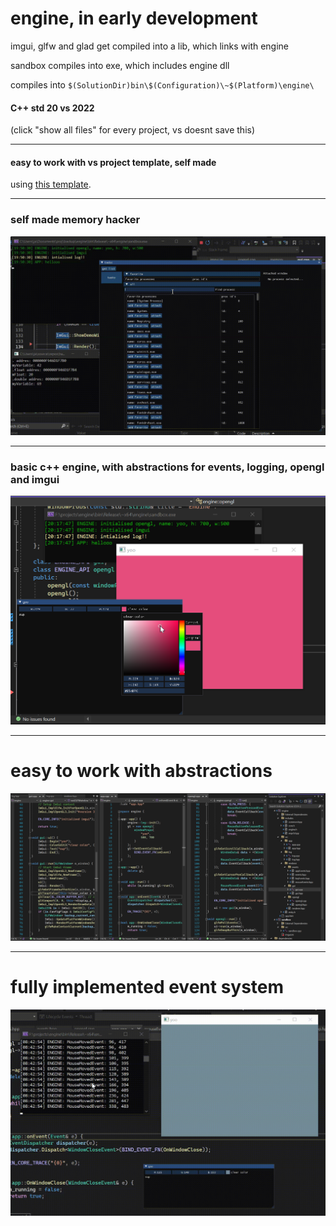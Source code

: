# engine, in early development
<p>imgui, glfw and glad get compiled into a lib, which links with engine</p>
<p>sandbox compiles into exe, which includes engine dll</p>

 compiles into ```$(SolutionDir)bin\$(Configuration)\~$(Platform)\engine\```

<h4> C++ std 20 vs 2022 </h4>

(click "show all files" for every project, vs doesnt save this)

--- 

<h4> easy to work with vs project template, self made </h4>

using <a href="https://github.com/quarzasiphix/template" style="display:inline; border-bottom: none;">this template</a>.

---

<h3> self made memory hacker </h3>

![hack](https://github.com/quarzasiphix/screenshots/blob/main/proc-hac.gif)

---

<h3> basic c++ engine, with abstractions for events, logging, opengl and imgui </h3>

![example](https://github.com/quarzasiphix/screenshots/blob/main/engine-example-new.png)

--- 
<h4>

# easy to work with abstractions

![project](https://github.com/quarzasiphix/screenshots/blob/main/engine-proj-new.png)

--- 

# fully implemented event system

![events](https://github.com/quarzasiphix/screenshots/blob/main/engine-events-gif.gif)
